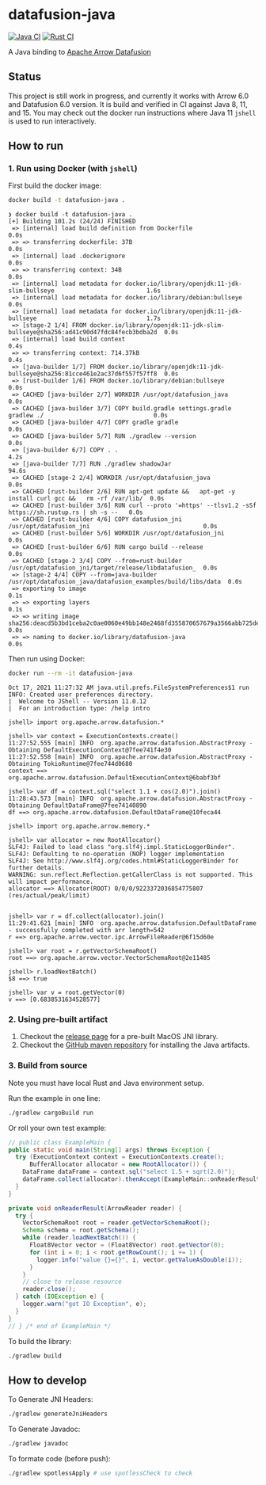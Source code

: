 # datafusion-java

[![Java CI](https://github.com/datafusion-contrib/datafusion-java/actions/workflows/java.yml/badge.svg)](https://github.com/datafusion-contrib/datafusion-java/actions/workflows/java.yml) [![Rust CI](https://github.com/datafusion-contrib/datafusion-java/actions/workflows/rust.yml/badge.svg)](https://github.com/datafusion-contrib/datafusion-java/actions/workflows/rust.yml)

A Java binding to [Apache Arrow Datafusion][1]

## Status

This project is still work in progress, and currently it works with Arrow 6.0 and Datafusion 6.0 version.
It is build and verified in CI against Java 8, 11, and 15. You may check out the docker run instructions
where Java 11 `jshell` is used to run interactively.

## How to run

### 1. Run using Docker (with `jshell`)

First build the docker image:

```bash
docker build -t datafusion-java .
```

```text
❯ docker build -t datafusion-java .
[+] Building 101.2s (24/24) FINISHED
 => [internal] load build definition from Dockerfile                                                     0.0s
 => => transferring dockerfile: 37B                                                                      0.0s
 => [internal] load .dockerignore                                                                        0.0s
 => => transferring context: 34B                                                                         0.0s
 => [internal] load metadata for docker.io/library/openjdk:11-jdk-slim-bullseye                          1.6s
 => [internal] load metadata for docker.io/library/debian:bullseye                                       0.0s
 => [internal] load metadata for docker.io/library/openjdk:11-jdk-bullseye                               1.7s
 => [stage-2 1/4] FROM docker.io/library/openjdk:11-jdk-slim-bullseye@sha256:ad41c90d47fdc84fecb3bdba2d  0.0s
 => [internal] load build context                                                                        0.4s
 => => transferring context: 714.37kB                                                                    0.4s
 => [java-builder 1/7] FROM docker.io/library/openjdk:11-jdk-bullseye@sha256:81cce461e2ac37d6f557f57ff8  0.0s
 => [rust-builder 1/6] FROM docker.io/library/debian:bullseye                                            0.0s
 => CACHED [java-builder 2/7] WORKDIR /usr/opt/datafusion_java                                           0.0s
 => CACHED [java-builder 3/7] COPY build.gradle settings.gradle gradlew ./                               0.0s
 => CACHED [java-builder 4/7] COPY gradle gradle                                                         0.0s
 => CACHED [java-builder 5/7] RUN ./gradlew --version                                                    0.0s
 => [java-builder 6/7] COPY . .                                                                          4.2s
 => [java-builder 7/7] RUN ./gradlew shadowJar                                                          94.6s
 => CACHED [stage-2 2/4] WORKDIR /usr/opt/datafusion_java                                                0.0s
 => CACHED [rust-builder 2/6] RUN apt-get update &&   apt-get -y install curl gcc &&   rm -rf /var/lib/  0.0s
 => CACHED [rust-builder 3/6] RUN curl --proto '=https' --tlsv1.2 -sSf https://sh.rustup.rs | sh -s --   0.0s
 => CACHED [rust-builder 4/6] COPY datafusion_jni /usr/opt/datafusion_jni                                0.0s
 => CACHED [rust-builder 5/6] WORKDIR /usr/opt/datafusion_jni                                            0.0s
 => CACHED [rust-builder 6/6] RUN cargo build --release                                                  0.0s
 => CACHED [stage-2 3/4] COPY --from=rust-builder /usr/opt/datafusion_jni/target/release/libdatafusion_  0.0s
 => [stage-2 4/4] COPY --from=java-builder /usr/opt/datafusion_java/datafusion_examples/build/libs/data  0.0s
 => exporting to image                                                                                   0.1s
 => => exporting layers                                                                                  0.1s
 => => writing image sha256:deacd5b3bd1ceba2c0ae0060e49bb148e2468fd355870657679a3566abb725de             0.0s
 => => naming to docker.io/library/datafusion-java                                                       0.0s
```

Then run using Docker:

```bash
docker run --rm -it datafusion-java
```

```text
Oct 17, 2021 11:27:32 AM java.util.prefs.FileSystemPreferences$1 run
INFO: Created user preferences directory.
|  Welcome to JShell -- Version 11.0.12
|  For an introduction type: /help intro

jshell> import org.apache.arrow.datafusion.*

jshell> var context = ExecutionContexts.create()
11:27:52.555 [main] INFO  org.apache.arrow.datafusion.AbstractProxy - Obtaining DefaultExecutionContext@7fee741f4e30
11:27:52.558 [main] INFO  org.apache.arrow.datafusion.AbstractProxy - Obtaining TokioRuntime@7fee744d0680
context ==> org.apache.arrow.datafusion.DefaultExecutionContext@6babf3bf

jshell> var df = context.sql("select 1.1 + cos(2.0)").join()
11:28:43.573 [main] INFO  org.apache.arrow.datafusion.AbstractProxy - Obtaining DefaultDataFrame@7fee74140890
df ==> org.apache.arrow.datafusion.DefaultDataFrame@10feca44

jshell> import org.apache.arrow.memory.*

jshell> var allocator = new RootAllocator()
SLF4J: Failed to load class "org.slf4j.impl.StaticLoggerBinder".
SLF4J: Defaulting to no-operation (NOP) logger implementation
SLF4J: See http://www.slf4j.org/codes.html#StaticLoggerBinder for further details.
WARNING: sun.reflect.Reflection.getCallerClass is not supported. This will impact performance.
allocator ==> Allocator(ROOT) 0/0/0/9223372036854775807 (res/actual/peak/limit)


jshell> var r = df.collect(allocator).join()
11:29:41.621 [main] INFO  org.apache.arrow.datafusion.DefaultDataFrame - successfully completed with arr length=542
r ==> org.apache.arrow.vector.ipc.ArrowFileReader@6f15d60e

jshell> var root = r.getVectorSchemaRoot()
root ==> org.apache.arrow.vector.VectorSchemaRoot@2e11485

jshell> r.loadNextBatch()
$8 ==> true

jshell> var v = root.getVector(0)
v ==> [0.6838531634528577]
```

### 2. Using pre-built artifact

1. Checkout the [release page](https://github.com/datafusion-contrib/datafusion-java/releases) for a pre-built MacOS JNI library.
1. Checkout the [GitHub maven repository](https://github.com/datafusion-contrib/datafusion-java/packages/1047809) for installing the Java artifacts.

### 3. Build from source

Note you must have local Rust and Java environment setup.

Run the example in one line:

```bash
./gradlew cargoBuild run
```

Or roll your own test example:

```java
// public class ExampleMain {
public static void main(String[] args) throws Exception {
  try (ExecutionContext context = ExecutionContexts.create();
      BufferAllocator allocator = new RootAllocator()) {
    DataFrame dataFrame = context.sql("select 1.5 + sqrt(2.0)");
    dataFrame.collect(allocator).thenAccept(ExampleMain::onReaderResult);
  }
}

private void onReaderResult(ArrowReader reader) {
  try {
    VectorSchemaRoot root = reader.getVectorSchemaRoot();
    Schema schema = root.getSchema();
    while (reader.loadNextBatch()) {
      Float8Vector vector = (Float8Vector) root.getVector(0);
      for (int i = 0; i < root.getRowCount(); i += 1) {
        logger.info("value {}={}", i, vector.getValueAsDouble(i));
      }
    }
    // close to release resource
    reader.close();
  } catch (IOException e) {
    logger.warn("got IO Exception", e);
  }
}
// } /* end of ExampleMain */
```

To build the library:

```bash
./gradlew build
```

## How to develop

To Generate JNI Headers:

```bash
./gradlew generateJniHeaders
```

To Generate Javadoc:

```bash
./gradlew javadoc
```

To formate code (before push):

```bash
./gradlew spotlessApply # use spotlessCheck to check
```

[1]: https://github.com/apache/arrow-datafusion
